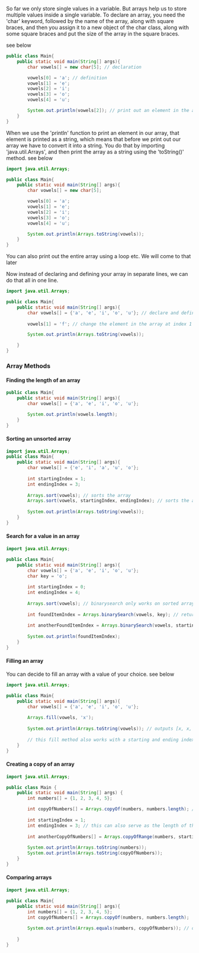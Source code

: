 So far we only store single values in a variable. But arrays help us to store multiple values inside a single variable. To declare an array, you need the 'char' keyword, followed by the name of the array, along with square braces, and then you assign it to a new object of the char class, along with some square braces and put the size of the array in the square braces.

see below
```java
public class Main{
    public static void main(String[] args){
        char vowels[] = new char[5]; // declaration

        vowels[0] = 'a'; // definition
        vowels[1] = 'e';
        vowels[2] = 'i';
        vowels[3] = 'o';
        vowels[4] = 'u';

        System.out.println(vowels[2]); // print out an element in the array
    }
}
```

When we use the 'println' function to print an element in our array, that element is printed as a string, which means that before we print out our array we have to convert it into a string. You do that by importing 'java.util.Arrays', and then print the array as a string using the 'toString()' method. see below
```java
import java.util.Arrays;

public class Main{
    public static void main(String[] args){
        char vowels[] = new char[5];

        vowels[0] = 'a';
        vowels[1] = 'e';
        vowels[2] = 'i';
        vowels[3] = 'o';
        vowels[4] = 'u';

        System.out.println(Arrays.toString(vowels));
    }
}
```

You can also print out the entire array using a loop etc. We will come to that later

Now instead of declaring and defining your array in separate lines, we can do that all in one line.
```java
import java.util.Arrays;

public class Main{
    public static void main(String[] args){
        char vowels[] = {'a', 'e', 'i', 'o', 'u'}; // declare and define it
        
        vowels[1] = 'f'; // change the element in the array at index 1

        System.out.println(Arrays.toString(vowels));

    }
}
```

### Array Methods

#### Finding the length of an array
```java
public class Main{
    public static void main(String[] args){
        char vowels[] = {'a', 'e', 'i', 'o', 'u'};

        System.out.println(vowels.length);
    }
}
```

#### Sorting an unsorted array
```java
import java.util.Arrays;
public class Main{
    public static void main(String[] args){
        char vowels[] = {'e', 'i', 'a', 'u', 'o'};
        
        int startingIndex = 1;
        int endingIndex = 3;
        
        Arrays.sort(vowels); // sorts the array
        Arrays.sort(vowels, startingIndex, endingIndex); // sorts the array from index 1 to 3(non inclusive)
        
        System.out.println(Arrays.toString(vowels));
    }
}
```

#### Search for a value in an array
```java
import java.util.Arrays;

public class Main{
    public static void main(String[] args){
        char vowels[] = {'a', 'e', 'i', 'o', 'u'};
        char key = 'o';
        
        int startingIndex = 0;
        int endingIndex = 4;
        
        Arrays.sort(vowels); // binarysearch only works on sorted arrays
        
        int foundItemIndex = Arrays.binarySearch(vowels, key); // return the index of the key if found
        
        int anotherFoundItemIndex = Arrays.binarySearch(vowels, startingIndex, endingIndex, key); // you can specify the start and end of where to perform your search
        
        System.out.println(foundItemIndex);
    }
}
```


#### Filling an array
You can decide to fill an array with a value of your choice. see below
```java
import java.util.Arrays;

public class Main{
    public static void main(String[] args){
        char vowels[] = {'a', 'e', 'i', 'o', 'u'};
        
        Arrays.fill(vowels, 'x');
        
        System.out.println(Arrays.toString(vowels)); // outputs [x, x, x, x, x]
        
        // this fill method also works with a starting and ending index, like we have done above
    }
}
```

#### Creating a copy of an array
```java
import java.util.Arrays;

public class Main {
    public static void main(String[] args) {
        int numbers[] = {1, 2, 3, 4, 5};

        int copyOfNumbers[] = Arrays.copyOf(numbers, numbers.length); // it takes the original array as first arg, and the length of the new array as second arg
        
        int startingIndex = 1;
        int endingIndex = 3; // this can also serve as the length of the new array
        
        int anotherCopyOfNumbers[] = Arrays.copyOfRange(numbers, startingIndex, endingIndex); // same as the one above but you can specify start and end indexes, and you dont specify the length of the new array
        
        System.out.println(Arrays.toString(numbers));
        System.out.println(Arrays.toString(copyOfNumbers));
    }
}
```

#### Comparing arrays
```java
import java.util.Arrays;

public class Main{
    public static void main(String[] args){
        int numbers[] = {1, 2, 3, 4, 5};
        int copyOfNumbers[] = Arrays.copyOf(numbers, numbers.length);
        
        System.out.println(Arrays.equals(numbers, copyOfNumbers)); // outputs true
        
    }
}
```